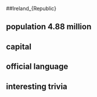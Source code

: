 ##Ireland_{Republic}
## population 4.88 million


## capital

 
## official language


## interesting trivia 



